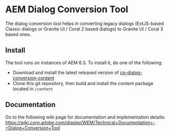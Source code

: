 AEM Dialog Conversion Tool
==========================

The dialog conversion tool helps in converting legacy dialogs (ExtJS-based Classic dialogs or Granite UI / Coral 2 based dialogs) to Granite UI / Coral 3 based ones.

Install
-------

The tool runs on instances of AEM 6.3. To install it, do one of the following:

* Download and install the latest released version of [cq-dialog-conversion-content](https://artifactory.corp.adobe.com/artifactory/maven-aem-release-local/com/adobe/cq/cq-dialog-conversion-content/1.1.0/cq-dialog-conversion-content-1.1.0.zip)
* Clone this git repository, then build and install the content package located in `/content`

Documentation
-------------

Go to the following wiki page for documentation and implementation details: https://wiki.corp.adobe.com/display/WEM/Technical+Documentation+-+Dialog+Conversion+Tool
